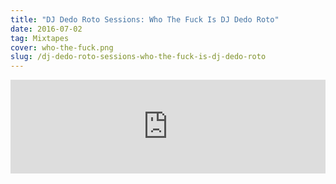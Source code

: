 ```yaml
---
title: "DJ Dedo Roto Sessions: Who The Fuck Is DJ Dedo Roto"
date: 2016-07-02
tag: Mixtapes
cover: who-the-fuck.png
slug: /dj-dedo-roto-sessions-who-the-fuck-is-dj-dedo-roto
---
```


<iframe width="100%" src="https://www.mixcloud.com/widget/iframe/?hide_cover=1&hide_artwork=1&feed=%2Fdjdedoroto%2Fwho-the-fuck-is-dj-dedo-roto%2F" frameborder="0" ></iframe>
